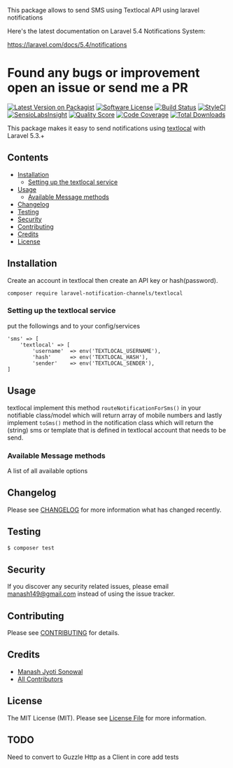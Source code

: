 This package allows to send SMS using Textlocal API using laravel notifications

Here's the latest documentation on Laravel 5.4 Notifications System: 

https://laravel.com/docs/5.4/notifications

# Found any bugs or improvement open an issue or send me a PR

[![Latest Version on Packagist](https://img.shields.io/packagist/v/laravel-notification-channels/textlocal.svg?style=flat-square)](https://packagist.org/packages/laravel-notification-channels/textlocal)
[![Software License](https://img.shields.io/badge/license-MIT-brightgreen.svg?style=flat-square)](LICENSE.md)
[![Build Status](https://img.shields.io/travis/laravel-notification-channels/textlocal/master.svg?style=flat-square)](https://travis-ci.org/laravel-notification-channels/textlocal)
[![StyleCI](https://styleci.io/repos/:style_ci_id/shield)](https://styleci.io/repos/:style_ci_id)
[![SensioLabsInsight](https://img.shields.io/sensiolabs/i/:sensio_labs_id.svg?style=flat-square)](https://insight.sensiolabs.com/projects/:sensio_labs_id)
[![Quality Score](https://img.shields.io/scrutinizer/g/laravel-notification-channels/textlocal.svg?style=flat-square)](https://scrutinizer-ci.com/g/laravel-notification-channels/textlocal)
[![Code Coverage](https://img.shields.io/scrutinizer/coverage/g/laravel-notification-channels/textlocal/master.svg?style=flat-square)](https://scrutinizer-ci.com/g/laravel-notification-channels/textlocal/?branch=master)
[![Total Downloads](https://img.shields.io/packagist/dt/laravel-notification-channels/textlocal.svg?style=flat-square)](https://packagist.org/packages/laravel-notification-channels/textlocal)

This package makes it easy to send notifications using [textlocal](https://www.textlocal.in/) with Laravel 5.3.+



## Contents

- [Installation](#installation)
	- [Setting up the textlocal service](#setting-up-the-textlocal-service)
- [Usage](#usage)
	- [Available Message methods](#available-message-methods)
- [Changelog](#changelog)
- [Testing](#testing)
- [Security](#security)
- [Contributing](#contributing)
- [Credits](#credits)
- [License](#license)


## Installation

Create an account in textlocal then create an API key or hash(password).

`composer require laravel-notification-channels/textlocal`

### Setting up the textlocal service

put the followings and to your config/services
```
'sms' => [
	'textlocal' => [
		'username'  => env('TEXTLOCAL_USERNAME'),
		'hash'      => env('TEXTLOCAL_HASH'),
		'sender'    => env('TEXTLOCAL_SENDER'),
]
```


## Usage
textlocal
implement this method `routeNotificationForSms()` in your notifiable class/model which will return array of mobile numbers
and lastly implement `toSms()` method in the notification class which will return the (string) sms or template that is defined in textlocal account that needs to be send.

### Available Message methods

A list of all available options

## Changelog

Please see [CHANGELOG](CHANGELOG.md) for more information what has changed recently.

## Testing

``` bash
$ composer test
```

## Security

If you discover any security related issues, please email manash149@gmail.com instead of using the issue tracker.

## Contributing

Please see [CONTRIBUTING](CONTRIBUTING.md) for details.

## Credits

- [Manash Jyoti Sonowal](https://github.com/msonowal)
- [All Contributors](../../contributors)

## License

The MIT License (MIT). Please see [License File](LICENSE.md) for more information.

## TODO
Need to convert to Guzzle Http as a Client in core
add tests
